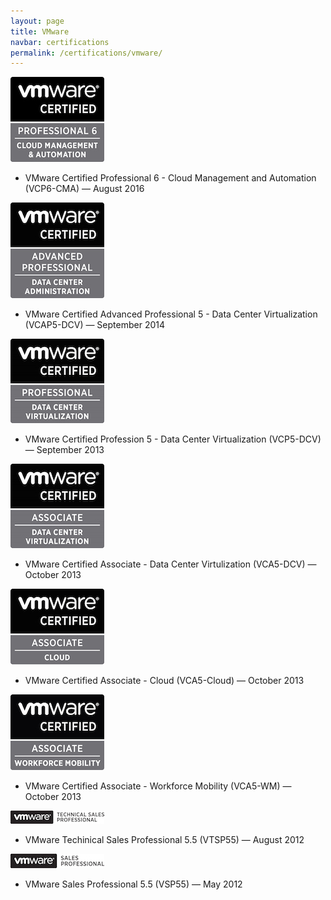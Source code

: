 ```yaml
---
layout: page
title: VMware
navbar: certifications
permalink: /certifications/vmware/
---
```

![VCP6-CMA](/assets/certifications/vmware/vcp6-cma.jpg)

* VMware Certified Professional 6 - Cloud Management and Automation (VCP6-CMA) — August 2016

![VCAP-DCA](/assets/certifications/vmware/vcap-dca.jpg)

* VMware Certified Advanced Professional 5 - Data Center Virtualization (VCAP5-DCV) — September 2014

![VCP5-DCV](/assets/certifications/vmware/vcp5-dcv.jpg)

* VMware Certified Profession 5 - Data Center Virtualization (VCP5-DCV) — September 2013

![VCA-DCV](/assets/certifications/vmware/vca-dcv.jpg)

* VMware Certified Associate - Data Center Virtulization (VCA5-DCV) — October 2013

![VCA-Cloud](/assets/certifications/vmware/vca-cloud.jpg)

* VMware Certified Associate - Cloud (VCA5-Cloud) — October 2013

![VCA-VM](/assets/certifications/vmware/vca-wm.jpg)

* VMware Certified Associate - Workforce Mobility (VCA5-WM) — October 2013

![VTSP](/assets/certifications/vmware/vtsp.jpg)

* VMware Techinical Sales Professional 5.5 (VTSP55) — August 2012

![VSP](/assets/certifications/vmware/vsp.jpg)

* VMware Sales Professional 5.5 (VSP55) — May 2012